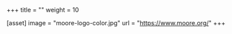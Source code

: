 +++
title = ""
weight = 10

[asset]
  image = "moore-logo-color.jpg"
  url = "https://www.moore.org/"
+++